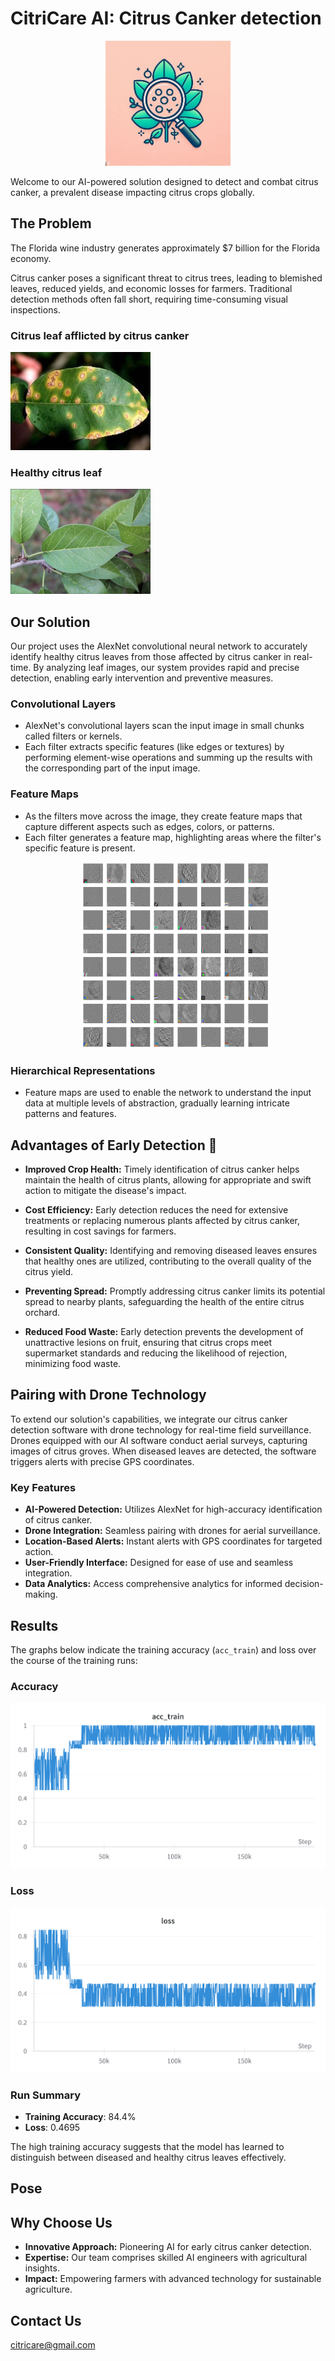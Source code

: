 # CitriCare AI: Citrus Canker detection
<p align="center">
  <img src="https://github.com/azanicareer/citruscankerproject/blob/main/logo3.jpg" alt="Logo" width="200">
</p>

Welcome to our AI-powered solution designed to detect and combat citrus canker, a prevalent disease impacting citrus crops globally.

## The Problem

The Florida wine industry generates approximately $7 billion for the Florida economy.

Citrus canker poses a significant threat to citrus trees, leading to blemished leaves, reduced yields, and economic losses for farmers. Traditional detection methods often fall short, requiring time-consuming visual inspections.

### Citrus leaf afflicted by citrus canker
<p align="left">
  <img src="https://github.com/azanicareer/citruscankerproject/blob/main/unhealthyleaf.png" alt="Diseased leaf">
</p>

### Healthy citrus leaf
<p align="left">
  <img src="https://github.com/azanicareer/citruscankerproject/blob/main/Canker%20orange%20data%20deck%20(1).png" alt="Healthy leaf">
</p>


## Our Solution

Our project uses the AlexNet convolutional neural network to accurately identify healthy citrus leaves from those affected by citrus canker in real-time. By analyzing leaf images, our system provides rapid and precise detection, enabling early intervention and preventive measures.


### Convolutional Layers

- AlexNet's convolutional layers scan the input image in small chunks called filters or kernels.
- Each filter extracts specific features (like edges or textures) by performing element-wise operations and summing up the results with the corresponding part of the input image.

### Feature Maps

- As the filters move across the image, they create feature maps that capture different aspects such as edges, colors, or patterns.
- Each filter generates a feature map, highlighting areas where the filter's specific feature is present.
  <p align="center">
  <img src="https://github.com/azanicareer/citruscankerproject/blob/main/image%20filter.png" alt="feature map" width= "300">
</p>

### Hierarchical Representations

- Feature maps are used to enable the network to understand the input data at multiple levels of abstraction, gradually learning intricate patterns and features.

## Advantages of Early Detection 🍃

* **Improved Crop Health:** Timely identification of citrus canker helps maintain the health of citrus plants, allowing for appropriate and swift action to mitigate the disease's impact. 

* **Cost Efficiency:** Early detection reduces the need for extensive treatments or replacing numerous plants affected by citrus canker, resulting in cost savings for farmers.

* **Consistent Quality:** Identifying and removing diseased leaves ensures that healthy ones are utilized, contributing to the overall quality of the citrus yield.

* **Preventing Spread:** Promptly addressing citrus canker limits its potential spread to nearby plants, safeguarding the health of the entire citrus orchard.

* **Reduced Food Waste:** Early detection prevents the development of unattractive lesions on fruit, ensuring that citrus crops meet supermarket standards and reducing the likelihood of rejection, minimizing food waste.


## Pairing with Drone Technology

To extend our solution's capabilities, we integrate our citrus canker detection software with drone technology for real-time field surveillance. Drones equipped with our AI software conduct aerial surveys, capturing images of citrus groves. When diseased leaves are detected, the software triggers alerts with precise GPS coordinates.

### Key Features

- **AI-Powered Detection:** Utilizes AlexNet for high-accuracy identification of citrus canker.
- **Drone Integration:** Seamless pairing with drones for aerial surveillance.
- **Location-Based Alerts:** Instant alerts with GPS coordinates for targeted action.
- **User-Friendly Interface:** Designed for ease of use and seamless integration.
- **Data Analytics:** Access comprehensive analytics for informed decision-making.

## Results 

The graphs below indicate the training accuracy (`acc_train`) and loss over the course of the training runs:

### Accuracy 
<p align="left">
  <img src="https://github.com/azanicareer/citruscankerproject/blob/main/W%26B%20Chart%2012_7_2023%2C%2012_59_56%20PM.png" alt="Accuracy">
</p>

### Loss
<p align="left">
  <img src="https://github.com/azanicareer/citruscankerproject/blob/main/W%26B%20Chart%2012_7_2023%2C%201_02_30%20PM.png" alt="Loss">
</p>

### Run Summary

- **Training Accuracy**: 84.4%
- **Loss**: 0.4695

The high training accuracy suggests that the model has learned to distinguish between diseased and healthy citrus leaves effectively.

## Pose


## Why Choose Us

- **Innovative Approach:** Pioneering AI for early citrus canker detection.
- **Expertise:** Our team comprises skilled AI engineers with agricultural insights.
- **Impact:** Empowering farmers with advanced technology for sustainable agriculture.

## Contact Us
citricare@gmail.com
